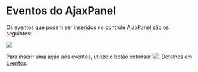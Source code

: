 # Eventos do AjaxPanel

Os eventos que podem ser inseridos no controle AjaxPanel são os seguintes:

![](http://www.gvinci.com.br/manual/eventosajax.zoom80.png)

Para inserir uma ação aos eventos, utilize o botão extensor ![](http://www.gvinci.com.br/manual/extensor-botao.png).  Detalhes em [Eventos](http://www.gvinci.com.br/manual/eventos2.htm).

